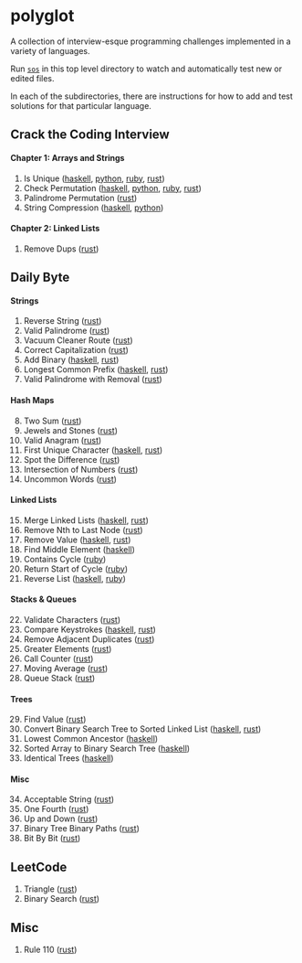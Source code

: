 # polyglot

A collection of interview-esque programming challenges implemented in a variety
of languages.

Run [`sos`](https://github.com/schell/steeloverseer) in this top level directory
to watch and automatically test new or edited files.

In each of the subdirectories, there are instructions for how to add and test
solutions for that particular language.

## Crack the Coding Interview

#### Chapter 1: Arrays and Strings
1. Is Unique
  ([haskell](./haskell/src/CTCI/Chapter1/IsUnique.hs),
  [python](./python/chapter_1/is_unique.py),
  [ruby](./ruby/ctci/chapter_1/is_unique.rb),
  [rust](./rust/src/ctci/chapter1/is_unique.rs))
2. Check Permutation
  ([haskell](./haskell/src/CTCI/Chapter1/CheckPermutation.hs),
  [python](./python/chapter_1/check_permutation.py),
  [ruby](./ruby/ctci/chapter_1/check_permutation.rb),
  [rust](./rust/src/ctci/chapter1/check_permutation.rs))
4. Palindrome Permutation
  ([rust](./rust/src/ctci/chapter1/palindrome_permutation.rs))
6. String Compression
  ([haskell](./haskell/src/CTCI/Chapter1/StringCompression.hs),
   [python](./python/chapter_1/string_compression.py))

#### Chapter 2: Linked Lists
1. Remove Dups ([rust](./rust/src/ctci/chapter2/remove_dups.rs))

## Daily Byte

#### Strings
1. Reverse String ([rust](./rust/src/dailybyte/reverse_string.rs))
2. Valid Palindrome ([rust](./rust/src/dailybyte/valid_palindrome.rs))
3. Vacuum Cleaner Route ([rust](./rust/src/dailybyte/vacuum_route.rs))
4. Correct Capitalization ([rust](./rust/src/dailybyte/correct_capitalization.rs))
5. Add Binary
  ([haskell](./haskell/src/DailyByte/AddBinary.hs),
   [rust](./rust/src/dailybyte/add_binary.rs))
6. Longest Common Prefix
  ([haskell](./haskell/src/DailyByte/CommonPrefix.hs),
   [rust](./rust/src/dailybyte/prefix.rs))
7. Valid Palindrome with Removal ([rust](./rust/src/dailybyte/removal_palindrome.rs))

#### Hash Maps
8. Two Sum ([rust](./rust/src/dailybyte/two_sum.rs))
9. Jewels and Stones ([rust](./rust/src/dailybyte/jewels_and_stones.rs))
10. Valid Anagram ([rust](./rust/src/dailybyte/valid_anagram.rs))
11. First Unique Character
  ([haskell](./haskell/src/DailyByte/FirstUnique.hs),
   [rust](./rust/src/dailybyte/first_unique_char.rs))
12. Spot the Difference ([rust](./rust/src/dailybyte/spot_diff.rs))
13. Intersection of Numbers ([rust](./rust/src/dailybyte/intersection.rs))
14. Uncommon Words ([rust](./rust/src/dailybyte/uncommon_words.rs))

#### Linked Lists
15. Merge Linked Lists
  ([haskell](./haskell/src/DailyByte/MergeLists.hs),
   [rust](./rust/src/dailybyte/merge_linked_lists.rs))
16. Remove Nth to Last Node
  ([rust](./rust/src/dailybyte/remove_rev.rs))
17. Remove Value
  ([haskell](./haskell/src/DailyByte/RemoveValue.hs),
   [rust](./rust/src/dailybyte/remove_val.rs))
18. Find Middle Element
  ([haskell](./haskell/src/DailyByte/FindMiddleElement.hs))
19. Contains Cycle
  ([ruby](./ruby/dailybyte/contains_cycle.rb))
20. Return Start of Cycle
  ([ruby](./ruby/dailybyte/start_cycle.rb))
21. Reverse List
  ([haskell](./haskell/src/DailyByte/ReverseList.hs),
   [ruby](./ruby/dailybyte/reverse_list.rb))

#### Stacks & Queues
22. Validate Characters
  ([rust](./rust/src/dailybyte/validate_chars.rs))
23. Compare Keystrokes
  ([haskell](./haskell/src/DailyByte/CompareKeystrokes.hs),
   [rust](./rust/src/dailybyte/compare_keystrokes.rs))
24. Remove Adjacent Duplicates
  ([rust](./rust/src/dailybyte/remove_adj_dupes.rs))
25. Greater Elements
  ([rust](./rust/src/dailybyte/greater_elements.rs))
26. Call Counter
  ([rust](./rust/src/dailybyte/call_counter.rs))
27. Moving Average
  ([rust](./rust/src/dailybyte/moving_average.rs))
28. Queue Stack
  ([rust](./rust/src/dailybyte/queue_stack.rs))

#### Trees
29. Find Value
  ([rust](./rust/src/dailybyte/find_value.rs))
30. Convert Binary Search Tree to Sorted Linked List
  ([haskell](./haskell/src/DailyByte/ConvertBST.hs),
  [rust](./rust/src/dailybyte/bst_to_ll.rs))
31. Lowest Common Ancestor
  ([haskell](./haskell/src/DailyByte/LowestCommonAncestor.hs))
32. Sorted Array to Binary Search Tree
  ([haskell](./haskell/src/DailyByte/ArrayToBST.hs))
33. Identical Trees
  ([haskell](./haskell/src/DailyByte/IdenticalTrees.hs))

#### Misc
34. Acceptable String ([rust](./rust/src/dailybyte/acceptable_string.rs))
35. One Fourth ([rust](./rust/src/dailybyte/one_fourth.rs))
36. Up and Down ([rust](./rust/src/dailybyte/up_down.rs))
37. Binary Tree Binary Paths ([rust](./rust/src/dailybyte/binary_path.rs))
38. Bit By Bit ([rust](./rust/src/dailybyte/bit_by_bit.rs))

## LeetCode
1. Triangle ([rust](./rust/src/leet/triangle.rs))
1. Binary Search ([rust](./rust/src/leet/binary_search.rs))

## Misc

1. Rule 110 ([rust](./rust/src/rule110.rs))
